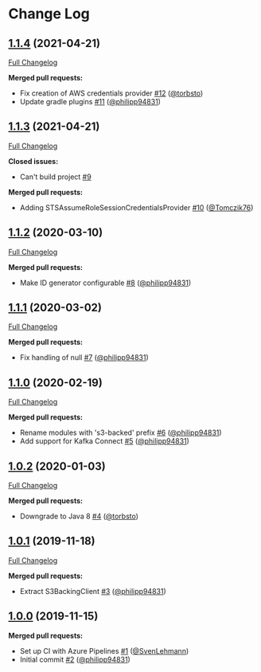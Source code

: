 # Change Log

## [1.1.4](https://github.com/bakdata/kafka-s3-backed-serde/tree/1.1.4) (2021-04-21)
[Full Changelog](https://github.com/bakdata/kafka-s3-backed-serde/compare/1.1.3...1.1.4)

**Merged pull requests:**

- Fix creation of AWS credentials provider [\#12](https://github.com/bakdata/kafka-s3-backed-serde/pull/12) ([@torbsto](https://github.com/torbsto))
- Update gradle plugins [\#11](https://github.com/bakdata/kafka-s3-backed-serde/pull/11) ([@philipp94831](https://github.com/philipp94831))

## [1.1.3](https://github.com/bakdata/kafka-s3-backed-serde/tree/1.1.3) (2021-04-21)
[Full Changelog](https://github.com/bakdata/kafka-s3-backed-serde/compare/1.1.2...1.1.3)

**Closed issues:**

- Can't build project  [\#9](https://github.com/bakdata/kafka-s3-backed-serde/issues/9)

**Merged pull requests:**

- Adding STSAssumeRoleSessionCredentialsProvider [\#10](https://github.com/bakdata/kafka-s3-backed-serde/pull/10) ([@Tomczik76](https://github.com/Tomczik76))

## [1.1.2](https://github.com/bakdata/kafka-s3-backed-serde/tree/1.1.2) (2020-03-10)
[Full Changelog](https://github.com/bakdata/kafka-s3-backed-serde/compare/1.1.1...1.1.2)

**Merged pull requests:**

- Make ID generator configurable [\#8](https://github.com/bakdata/kafka-s3-backed-serde/pull/8) ([@philipp94831](https://github.com/philipp94831))

## [1.1.1](https://github.com/bakdata/kafka-s3-backed-serde/tree/1.1.1) (2020-03-02)
[Full Changelog](https://github.com/bakdata/kafka-s3-backed-serde/compare/1.1.0...1.1.1)

**Merged pull requests:**

- Fix handling of null [\#7](https://github.com/bakdata/kafka-s3-backed-serde/pull/7) ([@philipp94831](https://github.com/philipp94831))

## [1.1.0](https://github.com/bakdata/kafka-s3-backed-serde/tree/1.1.0) (2020-02-19)
[Full Changelog](https://github.com/bakdata/kafka-s3-backed-serde/compare/1.0.2...1.1.0)

**Merged pull requests:**

- Rename modules with 's3\-backed' prefix [\#6](https://github.com/bakdata/kafka-s3-backed-serde/pull/6) ([@philipp94831](https://github.com/philipp94831))
- Add support for Kafka Connect [\#5](https://github.com/bakdata/kafka-s3-backed-serde/pull/5) ([@philipp94831](https://github.com/philipp94831))

## [1.0.2](https://github.com/bakdata/kafka-s3-backed-serde/tree/1.0.2) (2020-01-03)
[Full Changelog](https://github.com/bakdata/kafka-s3-backed-serde/compare/1.0.1...1.0.2)

**Merged pull requests:**

- Downgrade to Java 8 [\#4](https://github.com/bakdata/kafka-s3-backed-serde/pull/4) ([@torbsto](https://github.com/torbsto))

## [1.0.1](https://github.com/bakdata/kafka-s3-backed-serde/tree/1.0.1) (2019-11-18)
[Full Changelog](https://github.com/bakdata/kafka-s3-backed-serde/compare/1.0.0...1.0.1)

**Merged pull requests:**

- Extract S3BackingClient [\#3](https://github.com/bakdata/kafka-s3-backed-serde/pull/3) ([@philipp94831](https://github.com/philipp94831))

## [1.0.0](https://github.com/bakdata/kafka-s3-backed-serde/tree/1.0.0) (2019-11-15)

**Merged pull requests:**

- Set up CI with Azure Pipelines [\#1](https://github.com/bakdata/kafka-s3-backed-serde/pull/1) ([@SvenLehmann](https://github.com/SvenLehmann))
- Initial commit [\#2](https://github.com/bakdata/kafka-s3-backed-serde/pull/2) ([@philipp94831](https://github.com/philipp94831))
